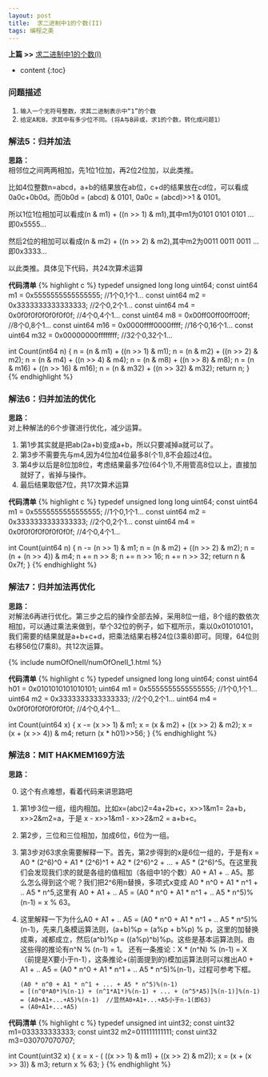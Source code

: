 ```yaml
---
layout: post
title:  求二进制中1的个数(II)
tags: 编程之美
---
```


**上篇 >>**
[求二进制中1的个数(I)](/2016/03/29/numOfOne.html)

* content
{:toc}

### 问题描述

1. `输入一个无符号整数，求其二进制表示中“1”的个数`
2. `给定A和B，求其中有多少位不同。(将A与B异或，求1的个数，转化成问题1）`

### 解法5：归并加法

**思路：** <br/>
 相邻位之间两两相加，先1位1位加，再2位2位加，以此类推。

 比如4位整数n=abcd，a+b的结果放在ab位，c+d的结果放在cd位，可以看成0a0c+0b0d。而0b0d = (abcd) & 0101, 0a0c = (abcd)>>1 & 0101。
 
 所以1位1位相加可以看成(n & m1) + ((n >> 1) & m1),其中m1为0101 0101 0101 ... 即0x5555...
 
 然后2位的相加可以看成(n & m2) + ((n >> 2) & m2),其中m2为0011 0011 0011 ... 即0x3333...
 
 以此类推。具体见下代码，共24次算术运算

**代码清单**
{% highlight c %}
typedef unsigned long long uint64;
const uint64 m1 = 0x5555555555555555; //1个0,1个1...
const uint64 m2 = 0x3333333333333333; //2个0,2个1...
const uint64 m4 = 0x0f0f0f0f0f0f0f0f; //4个0,4个1...
const uint64 m8 = 0x00ff00ff00ff00ff; //8个0,8个1...
const uint64 m16 = 0x0000ffff0000ffff; //16个0,16个1...
const uint64 m32 = 0x00000000ffffffff; //32个0,32个1...

int Count(int64 n)
{
  n = (n & m1) + ((n >> 1) & m1);
  n = (n & m2) + ((n >> 2) & m2);
  n = (n & m4) + ((n >> 4) & m4);
  n = (n & m8) + ((n >> 8) & m8);
  n = (n & m16) + ((n >> 16) & m16);
  n = (n & m32) + ((n >> 32) & m32);
  return n;
}
{% endhighlight %}

### 解法6：归并加法的优化

**思路：** <br/>
 对上种解法的6个步骤进行优化，减少运算。

 1. 第1步其实就是把ab(2a+b)变成a+b，所以只要减掉a就可以了。
 2. 第3步不需要先与m4,因为4位加4位最多8(个1),8不会超过4位。
 3. 第4步以后是8位加8位，考虑结果最多7位(64个1),不用管高8位以上，直接加就好了，省掉与操作。
 4. 最后结果取低7位，共17次算术运算

**代码清单**
{% highlight c %}
typedef unsigned long long uint64;
const uint64 m1 = 0x5555555555555555; //1个0,1个1...
const uint64 m2 = 0x3333333333333333; //2个0,2个1...
const uint64 m4 = 0x0f0f0f0f0f0f0f0f; //4个0,4个1...

int Count(uint64 n)
{
  n -= (n >> 1) & m1;
  n = (n & m2) + ((n >> 2) & m2);
  n = (n + (n >> 4)) & m4;
  n += n >> 8;
  n += n >> 16;
  n += n >> 32;
  return n & 0x7f;
}
{% endhighlight %}

### 解法7：归并加法再优化

**思路：** <br/>
 对解法6再进行优化。第三步之后的操作全部去掉，采用8位一组，8个组的数依次相加，可以通过乘法来做到，举个32位的例子，如下框所示，乘以0x01010101，我们需要的结果就是a+b+c+d，把乘法结果右移24位(3乘8)即可。同理，64位则右移56位(7乘8)。共12次运算。
 
{% include numOfOneII/numOfOneII_1.html %}

**代码清单**
{% highlight c %}
typedef unsigned long long uint64;
const uint64 h01 = 0x0101010101010101;
uint64 m1 = 0x5555555555555555; //1个0,1个1...
uint64 m2 = 0x3333333333333333; //2个0,2个1...
uint64 m4 = 0x0f0f0f0f0f0f0f0f; //4个0,4个1...

int Count(uint64 x) {
    x -= (x >> 1) & m1;
    x = (x & m2) + ((x >> 2) & m2);
    x = (x + (x >> 4)) & m4;
    return (x * h01)>>56;
}
{% endhighlight %}

### 解法8：MIT HAKMEM169方法

**思路：** <br/>

 0. 这个有点难想，看着代码来讲思路吧
 1. 第1步3位一组，组内相加。比如x=(abc)2=4a+2b+c，x>>1&m1= 2a+b，x>>2&m2=a，于是 x - x>>1&m1 - x>>2&m2 = a+b+c。
 2. 第2步，三位和三位相加，加成6位，6位为一组。
 3. 第3步对63求余需要解释一下。首先，第2步得到的x是6位一组的，于是有x = A0 * (2^6)^0 + A1 * (2^6)^1 + A2 * (2^6)^2 + ... + A5 * (2^6)^5。在这里我们会发现我们求的就是各组的值相加（各组中1的个数）A0 + A1 + .. A5。那么怎么得到这个呢？我们把2^6用n替换，多项式x变成 A0 * n^0 + A1 * n^1 + .. A5 * n^5,这里有 A0 + A1 + .. A5 = (A0 * n^0 + A1 * n^1 + .. A5 * n^5)%(n-1) = x % 63。
 4. 这里解释一下为什么A0 + A1 + .. A5 = (A0 * n^0 + A1 * n^1 + .. A5 * n^5)%(n-1)，先来几条模运算法则，(a+b)%p = (a%p + b%p) % p，这里的加替换成乘，减都成立，然后(a^b)%p = ((a%p)^b)%p。这些是基本运算法则。由这些得的推论有n^N % (n-1) = 1。 还有一条推论：X * (n^N) % (n-1) = X（前提是X要小于n-1），这条推论+(前面提到的)模加运算法则可以推出A0 + A1 + .. A5 = (A0 * n^0 + A1 * n^1 + .. A5 * n^5)%(n-1)，过程可参考下框。

		(A0 * n^0 + A1 * n^1 + ... + A5 * n^5)%(n-1)
        = [(n^0*A0*)%(n-1) + (n^1*A1*)%(n-1) + ... + (n^5*A5)]%(n-1)]%(n-1)
        = (A0+A1+...+A5)%(n-1)  //显然A0+A1+...+A5小于n-1(即63)
        = (A0+A1+...+A5)
        
**代码清单**
{% highlight c %}
typedef unsigned int uint32;
const uint32 m1=033333333333;
const uint32 m2=011111111111;
const uint32 m3=030707070707;

int Count(uint32 x) {
    x = x - ( ((x >> 1) & m1) + ((x >> 2) & m2));
    x = (x + (x >> 3)) & m3;
    return x % 63;
}
{% endhighlight %}

